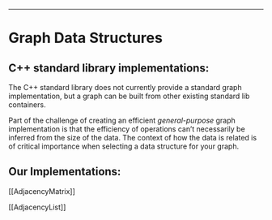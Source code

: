 



---


# Graph Data Structures

## C++ standard library implementations:

The C++ standard library does not currently provide a standard graph implementation, but a graph can be built from other existing standard lib containers.

Part of the challenge of creating an efficient _general-purpose_ graph implementation is that the efficiency of operations can’t necessarily be inferred from the size of the data. The context of how the data is related is of critical importance when selecting a data structure for your graph.  

## Our Implementations:

[[AdjacencyMatrix]]

[[AdjacencyList]]